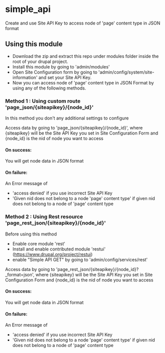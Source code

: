 # simple_api
Create and use Site API Key to access node of 'page' content type in JSON format

## Using this module
- Download the zip and extract this repo under modules folder inside the root of your drupal project.
- Install this module by going to 'admin/modules'
- Open Site Configuration form by going to 'admin/config/system/site-information' and set your Site API Key.
- Now you can access node of 'page' content type in JSON Format by using any of the following methods.

### Method 1 : Using custom route 'page_json/{siteapikey}/{node_id}'
In this method you don't any additional settings to configure

Access data by going to 'page_json/{siteapikey}/{node_id}', where {siteapikey} will be the Site API Key you set in Site Configuration Form and {node_id} is the nid of node you want to access

#### On success: 

You will get node data in JSON format

#### On failure: 

An Error message of 
- 'access denied' if you use incorrect Site API Key
- 'Given nid does not belong to a node 'page' content type' if given nid does not belong to a node of 'page' content type


### Method 2 : Using Rest resource 'page_rest_json/{siteapikey}/{node_id}'
Before using this method
- Enable core module 'rest'
- Install and enable contributed module 'restui' (https://www.drupal.org/project/restui)
- enable "Simple API GET" by going to 'admin/config/services/rest'

Access data by going to 'page_rest_json/{siteapikey}/{node_id}?_format=json', where {siteapikey} will be the Site API Key you set in Site Configuration Form and {node_id} is the nid of node you want to access

#### On success: 

You will get node data in JSON format

#### On failure: 

An Error message of 
- 'access denied' if you use incorrect Site API Key
- 'Given nid does not belong to a node 'page' content type' if given nid does not belong to a node of 'page' content type
